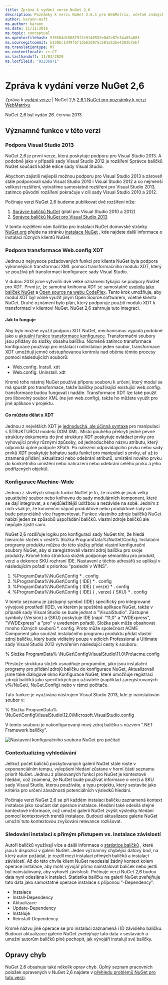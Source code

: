 ```yaml
---
title: Zpráva k vydání verze NuGet 2,6
description: Poznámky k verzi NuGet 2.6.1 pro WebMatrix, včetně známých problémů, oprav chyb, přidaných funkcí a chcete odeslat obecnou.
author: karann-msft
ms.author: karann
ms.date: 11/11/2016
ms.topic: conceptual
ms.openlocfilehash: 5f6504d180879f2e9140552e0d2e07e34a85a083
ms.sourcegitcommit: b138bc1d49fbf13b63d975c581a53be4283b7ebf
ms.translationtype: MT
ms.contentlocale: cs-CZ
ms.lasthandoff: 11/03/2020
ms.locfileid: "93236971"
---
```

# <a name="nuget-26-release-notes"></a>Zpráva k vydání verze NuGet 2,6

Zpráva k [vydání verze](../release-notes/nuget-2.5.md)  |  NuGet 2,5 [2.6.1 NuGet pro poznámky k verzi WebMatrixu](../release-notes/nuget-2.6.1-for-webmatrix.md)

NuGet 2,6 byl vydán 26. června 2013.

## <a name="notable-features-in-the-release"></a>Významné funkce v této verzi

### <a name="support-for-visual-studio-2013"></a>Podpora Visual Studio 2013

NuGet 2,6 je první verze, která poskytuje podporu pro Visual Studio 2013. A podobně jako v případě sady Visual Studio 2012 je rozšíření Správce balíčků NuGet součástí každé edice sady Visual Studio.

Abychom zajistili nejlepší možnou podporu pro Visual Studio 2013 a zároveň stále podporovali sadu Visual Studio 2010 i Visual Studio 2012 a co nejmenší velikost rozšíření, vytváříme samostatné rozšíření pro Visual Studio 2013, zatímco původní rozšíření pokračuje v cíli sady Visual Studio 2010 a 2012.

Počínaje verzí NuGet 2,6 budeme publikovat dvě rozšíření níže:

1. [Správce balíčků NuGet](https://marketplace.visualstudio.com/items?itemName=NuGetTeam.NuGetPackageManager) (platí pro Visual Studio 2010 a 2012)
1. [Správce balíčků NuGet pro Visual Studio 2013](https://marketplace.visualstudio.com/items?itemName=NuGetTeam.NuGetPackageManagerforVisualStudio2013)

V tomto rozdělení vám tlačítko pro instalaci NuGet domovské stránky [NuGet.org](https://nuget.org) přejde na stránku [instalace NuGet](../install-nuget-client-tools.md) , kde najdete další informace o instalaci různých klientů NuGet.

<a name="xdt"></a>

### <a name="xdt-webconfig-transformation-support"></a>Podpora transformace Web.config XDT

Jednou z nejvysoce požadovaných funkcí pro klienta NuGet byla podpora výkonnějších transformací XML pomocí transformačního modulu XDT, který se používá při transformaci konfigurace sady Visual Studio.

V dubnu 2013 jsme vytvořili dvě velké oznámení týkající se podpory NuGet pro XDT. První je, že samotná knihovna XDT se samostatně [uvolnila jako balíček NuGet](https://nuget.org/packages/Microsoft.Web.Xdt) a [Open source na webu CodePlex](http://xdt.codeplex.com/). Tento krok umožňuje, aby modul XDT byl volně využit jiným Open Source softwarem, včetně klienta NuGet. Druhé oznámení bylo plán, který podporuje použití modulu XDT k transformaci v klientovi NuGet. NuGet 2,6 zahrnuje tuto integraci.

#### <a name="how-it-works"></a>Jak to funguje

Aby bylo možné využít podporu XDT NuGet, mechanismus vypadá podobně jako u [aktuální funkce transformace konfigurace](../create-packages/source-and-config-file-transformations.md).
Transformační soubory jsou přidány do složky obsahu balíčku. Nicméně zatímco transformace konfigurace používají pro instalaci i odinstalaci jeden soubor, transformace XDT umožňují jemně odstupňovanou kontrolu nad oběma těmito procesy pomocí následujících souborů:

- Web.config. Install. xdt
- Web.config. Uninstall. xdt

Kromě toho nástroj NuGet používá příponu souboru k určení, který modul se má spustit pro transformace, takže balíčky používající existující web.config. transformace budou fungovat i nadále. Transformace XDT lze také použít pro libovolný soubor XML (ne jen web.config), takže ho můžete využít pro jiné aplikace v projektu.

#### <a name="what-you-can-do-with-xdt"></a>Co můžete dělat s XDT

Jednou z největších XDT je [jednoduchá, ale účinná syntaxe](/previous-versions/aspnet/dd465326(v=vs.110)) pro manipulaci s STRUKTUROU modelu DOM XML. Místo pouhého překrytí jedné pevné struktury dokumentu do jiné struktury XDT poskytuje ovládací prvky pro vyhovující prvky různými způsoby, od jednoduchého názvu atributu, který odpovídá úplné podpoře XPath. Po nalezení odpovídajícího prvku nebo sady prvků XDT poskytuje bohatou sadu funkcí pro manipulaci s prvky, ať už to znamená přidání, aktualizaci nebo odebrání atributů, umístění nového prvku do konkrétního umístění nebo nahrazení nebo odebrání celého prvku a jeho podřízených objektů.

### <a name="machine-wide-configuration"></a>Konfigurace Machine-Wide

Jednou z skvělých silných funkcí NuGet je to, že rozděluje jinak velký spustitelný soubor nebo knihovnu do sady modulárních komponent, které se dají integrovat, a s nejdůležitější údržbou a nezávisle na sobě. Jedním z nich však je, že konvenční nápad produktové nebo produktové řady se bude potenciálně více fragmentovat.
Funkce vlastního zdroje balíčků NuGet nabízí jeden ze způsobů uspořádání balíčků. vlastní zdroje balíčků ale nepůjde zjistit sami.

NuGet 2,6 rozšiřuje logiku pro konfiguraci sady NuGet tím, že hledá hierarchii složek v cestě% Složka ProgramData%/NuGet/Config. Instalační programy produktu můžou do této složky přidat vlastní konfigurační soubory NuGet, aby si zaregistrovali vlastní zdroj balíčku pro svoje produkty. Kromě toho struktura složek podporuje sémantiku pro produkt, verzi a dokonce SKU rozhraní IDE. Nastavení z těchto adresářů se aplikují v následujícím pořadí s prioritou "poslední v WINS".

1. %ProgramData%\NuGet\Config \* . config
2. %ProgramData%\NuGet\Config \{ IDE} \* . config
3. %ProgramData%\NuGet\Config \{ IDE} \{ verze} \* . config
4. %ProgramData%\NuGet\Config \{ IDE} \{ , verze} \{ SKU} \* . config

V tomto seznamu je zástupný symbol {IDE} specifický pro integrované vývojové prostředí (IDE), ve kterém je spuštěná aplikace NuGet, takže v případě sady Visual Studio se bude jednat o "VisualStudio". Zástupné symboly {Version} a {SKU} poskytuje IDE (např. "11,0" a "WDExpress", "VWDExpress" a "pro" v uvedeném pořadí). Složka pak může obsahovat mnoho různých souborů *. config.
Proto může společnost ACME Component jako součást instalačního programu produktu přidat vlastní zdroj balíčku, který bude viditelný pouze v edicích Professional a Ultimate sady Visual Studio 2012 vytvořením následující cesty k souboru:

% Složka ProgramData% \NuGet\Config\VisualStudio\11.0\Pro\acme.config

Přestože struktura složek usnadňuje programům, jako jsou instalační programy pro přidání zdrojů balíčku do konfigurace NuGet, Aktualizovali jsme také dialogové okno Konfigurace NuGet, které umožňuje registraci zdrojů balíčků jako specifických pro uživatele (například zaregistrovaných v%/NuGet/, NuGet.Config) nebo v rámci počítače.

Tato funkce je využívána nástrojem Visual Studio 2013, kde je nainstalován soubor v:

% Složka ProgramData% \NuGet\Config\VisualStudio\12.0\Microsoft.VisualStudio.config

V tomto souboru je nakonfigurovaný nový zdroj balíčku s názvem ".NET Framework balíčky".

![Nastavení konfiguračního souboru NuGet pro počítač](./media/NuGet-Config-File-Machine-Wide.png)

### <a name="contextualizing-search"></a>Contextualizing vyhledávání

Jelikož počet balíčků poskytovaných galerií NuGet stále roste v exponenciálním tempu, vylepšení hledání zůstane v horní části seznamu priorit NuGet. Jednou z plánovaných funkcí pro NuGet je kontextové hledání, což znamená, že NuGet bude používat informace o verzi a SKU sady Visual Studio, kterou používáte, a typu projektu, který sestavíte jako kritéria pro určení závažnosti potenciálních výsledků hledání.

Počínaje verzí NuGet 2,6 se při každém instalaci balíčku zaznamená kontext instalace jako součást dat operace instalace.  Hledání také odesílá stejné kontextové informace, což umožní galerii NuGet zvýšit výsledky hledání pomocí kontextových trendů instalace.  Budoucí aktualizace galerie NuGet umožní tuto kontextovou zvyšování relevance rozlišovat.

### <a name="tracking-direct-installs-vs-dependency-installs"></a>Sledování instalací s přímým přístupem vs. instalace závislostí

Autoři balíčků využívají více a další informace o [statistice balíčků](http://blog.nuget.org/20130226/Introducing-Package-Statistics.html) , které jsou k dispozici v galerii NuGet.  Jeden významný chybějící datový bod, na který autor požádal, je rozdíl mezi instalací přímých balíčků a instalací závislostí.  Až do této chvíle klient NuGet neodeslal žádný kontext kolem operace instalace, aby mohl vývojář přímo nainstalovat balíček nebo jestli byl nainstalovaný, aby vyhověl závislosti.
Počínaje verzí NuGet 2,6 budou data nyní odeslána k instalaci.  Statistika balíčku na galerii NuGet zveřejňuje tato data jako samostatné operace instalace s příponou "-Dependency".

* Instalace
* Install-Dependency
* Aktualizace
* Update-Dependency
* Instaluje
* Reinstall-Dependency

Kromě názvu jiné operace se pro instalaci zaznamená i ID závislého balíčku.  Budoucí aktualizace galerie NuGet zveřejňuje tato data v sestavách a umožní autorům balíčků plně pochopit, jak vývojáři instalují své balíčky.

## <a name="bug-fixes"></a>Opravy chyb

NuGet 2,6 obsahuje také několik oprav chyb. Úplný seznam pracovních položek opravených v NuGet 2,6 najdete v [přehledu problémů NuGet pro tuto verzi](https://nuget.codeplex.com/workitem/list/advanced?keyword=&status=Closed&type=All&priority=All&release=NuGet%202.6&assignedTo=All&component=All&sortField=LastUpdatedDate&sortDirection=Descending&page=0&reasonClosed=All).